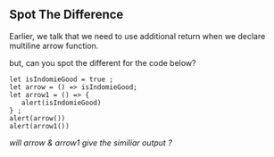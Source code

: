 ## Spot The Difference

Earlier, we talk that we need to use additional return when we declare multiline arrow function.

but, can you spot the different for the code below?

```
let isIndomieGood = true ;
let arrow = () => isIndomieGood;
let arrow1 = () => {
   alert(isIndomieGood)
} ;  
alert(arrow())
alert(arrow1())
```
*will arrow & arrow1 give the similiar output ?*  
